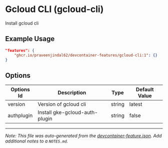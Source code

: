 
# Gcloud CLI (gcloud-cli)

Install gcloud cli

## Example Usage

```json
"features": {
    "ghcr.io/praveenjindal62/devcontainer-features/gcloud-cli:1": {}
}
```

## Options

| Options Id | Description | Type | Default Value |
|-----|-----|-----|-----|
| version | Version of gcloud cli | string | latest |
| authplugin | Install gke-gcloud-auth-plugin | string | false |



---

_Note: This file was auto-generated from the [devcontainer-feature.json](https://github.com/praveenjindal62/devcontainer-features/blob/main/src/gcloud-cli/devcontainer-feature.json).  Add additional notes to a `NOTES.md`._

